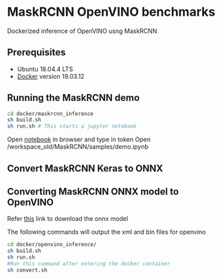 # MaskRCNN OpenVINO benchmarks
Dockerized inference of OpenVINO usng MaskRCNN

## Prerequisites
* Ubuntu 18.04.4 LTS
* [Docker](https://docs.docker.com/engine/install/ubuntu/) version 19.03.12

## Running the MaskRCNN demo
```sh
cd docker/maskrcnn_inference
sh build.sh
sh run.sh # This starts a jupyter notebook 
```
Open [notebook](http://localhost:8888/tree) in browser and type in token
Open /workspace_old/MaskRCNN/samples/demo.ipynb

## Convert MaskRCNN Keras to ONNX

## Converting MaskRCNN ONNX model to OpenVINO
Refer [this](https://docs.openvinotoolkit.org/latest/openvino_docs_MO_DG_prepare_model_convert_model_onnx_specific_Convert_Mask_RCNN.html) link to download the onnx model

The following commands will output the xml and bin files for openvino
```sh
cd docker/openvino_inference/
sh build.sh
sh run.sh
#Run this command after entering the docker container
sh convert.sh 
```
